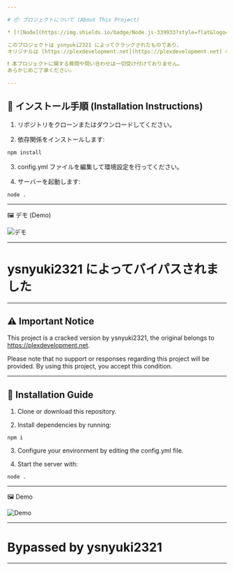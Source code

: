 ```yaml
---

# 📦 プロジェクトについて (About This Project)

* [![Node](https://img.shields.io/badge/Node.js-339933?style=flat&logo=node.js&logoColor=white)](https://nodejs.org/)

このプロジェクトは ysnyuki2321 によってクラックされたものであり、  
オリジナルは [https://plexdevelopment.net](https://plexdevelopment.net) のものです。  

❗️ 本プロジェクトに関する質問や問い合わせは一切受け付けておりません。  
あらかじめご了承ください。

---
```


## 🚀 インストール手順 (Installation Instructions)

1. リポジトリをクローンまたはダウンロードしてください。
 
2. 依存関係をインストールします:

```bash
npm install
```
3. config.yml ファイルを編集して環境設定を行ってください。

4. サーバーを起動します:

```
node .
```

---

🖼️ デモ (Demo)

![デモ](https://i.imgur.com/9Rs9pXT.png)

---

# ysnyuki2321 によってバイパスされました

---

## ⚠️ Important Notice

This project is a cracked version by ysnyuki2321,
the original belongs to https://plexdevelopment.net.

Please note that no support or responses regarding this project will be provided.
By using this project, you accept this condition.


---

## 🚀 Installation Guide

1. Clone or download this repository.


2. Install dependencies by running:

```
npm i
```

3. Configure your environment by editing the config.yml file.


4. Start the server with:

```
node .
```

---

🖼️ Demo

![Demo](https://i.imgur.com/9Rs9pXT.png)

---

# Bypassed by ysnyuki2321 

---
